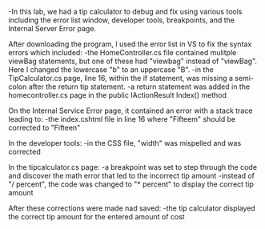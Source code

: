 -In this lab, we had a tip calculator to debug and fix using various tools including the error list window, developer tools, breakpoints, and the Internal Server Error page. 

After downloading the program, I used the error list in VS to fix the syntax errors which included: 
  -the HomeController.cs file contained mulitple viewBag statements, but one of these had "viewbag" instead of "viewBag". Here I changed the lowercase "b" to an uppercase "B". 
  -in the TipCalculator.cs page, line 16, within the if statement, was missing a semi-colon after the return tip statement.
  -a return statement was added in the homecontroller.cs page in the public IActionResult Index() method

On the Internal Service Error page, it contained an error with a stack trace leading to: 
  -the index.cshtml file in line 16 where "Fifteem" should be corrected to "Fifteen"

In the developer tools:
  -in the CSS file, "width" was mispelled and was corrected 

In the tipcalculator.cs page: 
  -a breakpoint was set to step through the code and discover the math error that led to the incorrect tip amount
  -instead of "/ percent", the code was changed to "* percent" to display the correct tip amount

After these corrections were made nad saved: 
  -the tip calculator displayed the correct tip amount for the entered amount of cost
